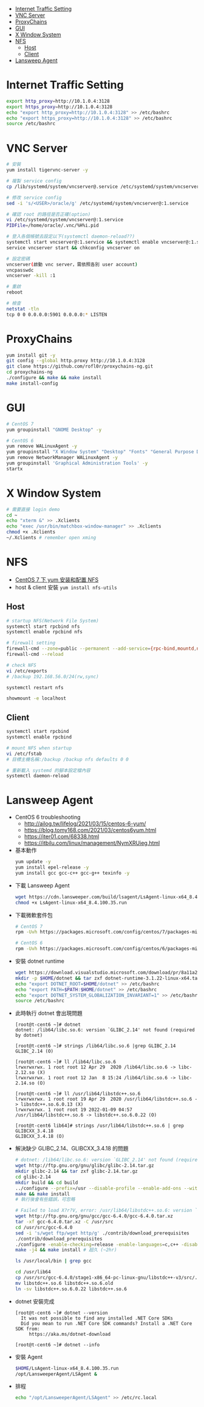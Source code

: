 - [Internet Traffic Setting](#internet-traffic-setting)
- [VNC Server](#vnc-server)
- [ProxyChains](#proxychains)
- [GUI](#gui)
- [X Window System](#x-window-system)
- [NFS](#nfs)
    - [Host](#host)
    - [Client](#client)
- [Lansweep Agent](#lansweep-agent)

# Internet Traffic Setting
```bash
export http_proxy=http://10.1.0.4:3128
export https_proxy=http://10.1.0.4:3128
echo "export http_proxy=http://10.1.0.4:3128" >> /etc/bashrc
echo "export https_proxy=http://10.1.0.4:3128" >> /etc/bashrc
source /etc/bashrc
```

# VNC Server
```bash
# 安裝
yum install tigervnc-server -y

# 複製 service config
cp /lib/systemd/system/vncserver@.service /etc/systemd/system/vncserver@:1.service

# 修改 service config
sed -i 's/<USER>/oracle/g' /etc/systemd/system/vncserver@:1.service

# 確認 root 的路徑是否正確(option)
vi /etc/systemd/system/vncserver@:1.service
PIDFile=/home/oracle/.vnc/%H%i.pid

# 登入各個帳號去設定以下(systemctl daemon-reload??)
systemctl start vncserver@:1.service && systemctl enable vncserver@:1.service
service vncserver start && chkconfig vncserver on

# 設定密碼
vncserver(啟動 vnc server，需依照各別 user account)
vncpasswdc
vncserver -kill :1

# 重啟
reboot

# 檢查
netstat -tln
tcp 0 0 0.0.0.0:5901 0.0.0.0:* LISTEN
```

# ProxyChains
```bash
yum install git -y
git config --global http.proxy http://10.1.0.4:3128
git clone https://github.com/rofl0r/proxychains-ng.git
cd proxychains-ng
./configure && make && make install
make install-config
```

# GUI
```bash
# CentOS 7
yum groupinstall "GNOME Desktop" -y

# CentOS 6
yum remove WALinuxAgent -y
yum groupinstall "X Window System" "Desktop" "Fonts" "General Purpose Desktop"
yum remove NetworkManager WALinuxAgent -y
yum groupinstall 'Graphical Administration Tools' -y
startx
```

# X Window System
```bash
# 需要直接 login demo
cd ~
echo "xterm &" >> .Xclients
echo "exec /usr/bin/matchbox-window-manager" >> .Xclients
chmod +x .Xclients
~/.Xclients # remember open xming
```

# NFS
- [CentOS 7 下 yum 安装和配置 NFS](https://qizhanming.com/blog/2018/08/08/how-to-install-nfs-on-centos-7)
- host & client 安裝 `yum install nfs-utils`

## Host
```bash
# startup NFS(Network File System)
systemctl start rpcbind nfs
systemctl enable rpcbind nfs

# firewall setting
firewall-cmd --zone=public --permanent --add-service={rpc-bind,mountd,nfs}
firewall-cmd --reload

# check NFS
vi /etc/exports
# /backup 192.168.56.0/24(rw,sync)

systemctl restart nfs

showmount -e localhost
```

## Client
```bash
systemctl start rpcbind
systemctl enable rpcbind

# mount NFS when startup
vi /etc/fstab
# 目標主機名稱:/backup /backup nfs defaults 0 0

# 重新載入 systemd 的腳本設定檔內容
systemctl daemon-reload
```

# Lansweep Agent
- CentOS 6 troubleshooting
    - http://ailog.tw/lifelog/2021/03/15/centos-6-yum/
    - https://blog.tomy168.com/2021/03/centos6yum.html
    - https://iter01.com/68338.html
    - https://itbilu.com/linux/management/NymXRUieg.html
- 基本動作
    ```bash
    yum update -y
    yum install epel-release -y
    yum install gcc gcc-c++ gcc-g++ texinfo -y
    ```
- 下載 Lansweep Agent
    ```bash
    wget https://cdn.lansweeper.com/build/lsagent/LsAgent-linux-x64_8.4.100.35.run
    chmod +x LsAgent-linux-x64_8.4.100.35.run
    ```
- 下載微軟套件包
    ```bash
    # CentOS 7
    rpm -Uvh https://packages.microsoft.com/config/centos/7/packages-microsoft-prod.rpm

    # CentOS 6
    rpm -Uvh https://packages.microsoft.com/config/centos/6/packages-microsoft-prod.rpm
    ```
- 安裝 dotnet runtime
    ```bash
    wget https://download.visualstudio.microsoft.com/download/pr/8a11a2ba-d599-486f-ba61-9e420bc4a2bb/db9d61f28e0a688adc83687b611702ff/dotnet-runtime-3.1.22-linux-x64.tar.gz
    mkdir -p $HOME/dotnet && tar zxf dotnet-runtime-3.1.22-linux-x64.tar.gz -C $HOME/dotnet
    echo "export DOTNET_ROOT=$HOME/dotnet" >> /etc/bashrc
    echo "export PATH=$PATH:$HOME/dotnet" >> /etc/bashrc
    echo "export DOTNET_SYSTEM_GLOBALIZATION_INVARIANT=1" >> /etc/bashrc # CentOS 6
    source /etc/bashrc
    ```
- 此時執行 dotnet 會出現問題
    ```
    [root@t-cent6 ~]# dotnet
    dotnet: /lib64/libc.so.6: version `GLIBC_2.14' not found (required by dotnet)

    [root@t-cent6 ~]# strings /lib64/libc.so.6 |grep GLIBC_2.14
    GLIBC_2.14 (O)

    [root@t-cent6 ~]# ll /lib64/libc.so.6
    lrwxrwxrwx. 1 root root 12 Apr 29  2020 /lib64/libc.so.6 -> libc-2.12.so (X)
    lrwxrwxrwx. 1 root root 12 Jan  8 15:24 /lib64/libc.so.6 -> libc-2.14.so (O)

    [root@t-cent6 ~]# ll /usr/lib64/libstdc++.so.6
    lrwxrwxrwx. 1 root root 19 Apr 29  2020 /usr/lib64/libstdc++.so.6 -> libstdc++.so.6.0.13 (X)
    lrwxrwxrwx. 1 root root 19 2022-01-09 04:57 /usr/lib64/libstdc++.so.6 -> libstdc++.so.6.0.22 (O)

    [root@t-cent6 lib64]# strings /usr/lib64/libstdc++.so.6 | grep GLIBCXX_3.4.18
    GLIBCXX_3.4.18 (O)
    ```
- 解決缺少 GLIBC_2.14、GLIBCXX_3.4.18 的問題
    ```bash
    # dotnet: /lib64/libc.so.6: version `GLIBC_2.14' not found (required by dotnet)
    wget http://ftp.gnu.org/gnu/glibc/glibc-2.14.tar.gz
    mkdir glibc-2.14 && tar zxf glibc-2.14.tar.gz
    cd glibc-2.14
    mkdir build && cd build
    ../configure --prefix=/usr --disable-profile --enable-add-ons --with-headers=/usr/include --with-binutils=/usr/bin
    make && make install
    # 執行後會有些錯誤，可忽略

    # Failed to load X?r?V, error: /usr/lib64/libstdc++.so.6: version `GLIBCXX_3.4.18' not found (required by /root/dotnet/host/fxr/3.1.22/libhostfxr.so)
    wget http://ftp.gnu.org/gnu/gcc/gcc-6.4.0/gcc-6.4.0.tar.xz
    tar -xf gcc-6.4.0.tar.xz -C /usr/src
    cd /usr/src/gcc-6.4.0
    sed -i 's/wget ftp/wget http/g' ./contrib/download_prerequisites
    ./contrib/download_prerequisites
    ./configure -enable-checking=release -enable-languages=c,c++ -disable-multilib
    make -j4 && make install # 超久 (~2hr)

    ls /usr/local/bin | grep gcc

    cd /usr/lib64
    cp /usr/src/gcc-6.4.0/stage1-x86_64-pc-linux-gnu/libstdc++-v3/src/.libs/libstdc++.so.6.0.22 libstdc++.so.6.0.22
    mv libstdc++.so.6 libstdc++.so.6.old
    ln -sv libstdc++.so.6.0.22 libstdc++.so.6
    ```
- dotnet 安裝完成
    ```
    [root@t-cent6 ~]# dotnet --version
      It was not possible to find any installed .NET Core SDKs
      Did you mean to run .NET Core SDK commands? Install a .NET Core SDK from:
         https://aka.ms/dotnet-download

    [root@t-cent6 ~]# dotnet --info
    ```
- 安裝 Agent
    ```bash
    $HOME/LsAgent-linux-x64_8.4.100.35.run
    /opt/LansweeperAgent/LSAgent &
    ```
- 排程
    ```bash
    echo "/opt/LansweeperAgent/LSAgent" >> /etc/rc.local
    ```